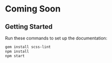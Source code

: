 # Coming Soon

## Getting Started
Run these commands to set up the documentation:

```bash
gem install scss-lint
npm install
npm start
```
